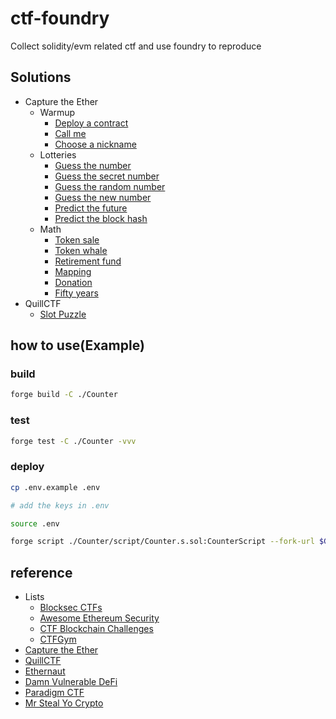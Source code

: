 # ctf-foundry

Collect solidity/evm related ctf and use foundry to reproduce


## Solutions

- Capture the Ether
  - Warmup
    - [Deploy a contract](./Capture_the_Ether/Warmup/Deploy_a_contract/)
    - [Call me](./Capture_the_Ether/Warmup/Call_me/)
    - [Choose a nickname](./Capture_the_Ether/Warmup/Choose_a_nickname/)
  - Lotteries
    - [Guess the number](./Capture_the_Ether/Lotteries/Guess_the_number/)
    - [Guess the secret number](./Capture_the_Ether/Lotteries/Guess_the_secret_number/)
    - [Guess the random number](./Capture_the_Ether/Lotteries/Guess_the_random_number/)
    - [Guess the new number](./Capture_the_Ether/Lotteries/Guess_the_new_number/)
    - [Predict the future](./Capture_the_Ether/Lotteries/Predict_the_future/)
    - [Predict the block hash](./Capture_the_Ether/Lotteries/Predict_the_block_hash/)
  - Math
    - [Token sale](./Capture_the_Ether/Math/Token_sale/)
    - [Token whale](./Capture_the_Ether/Math/Token_whale/)
    - [Retirement fund](./Capture_the_Ether/Math/Retirement_fund/)
    - [Mapping](./Capture_the_Ether/Math/Mapping/)
    - [Donation](./Capture_the_Ether/Math/Donation/)
    - [Fifty years](./Capture_the_Ether/Math/Fifty_years/)
- QuillCTF
  - [Slot Puzzle](./QuillCTF/Slot_Puzzle/)

## how to use(Example)
### build
```sh
forge build -C ./Counter
```

### test
```sh
forge test -C ./Counter -vvv
```

### deploy
```sh
cp .env.example .env

# add the keys in .env

source .env

forge script ./Counter/script/Counter.s.sol:CounterScript --fork-url $GOERLI_RPC_URL --broadcast -vvv
```

## reference
* Lists
  * [Blocksec CTFs](https://github.com/blockthreat/blocksec-ctfs)
  * [Awesome Ethereum Security](https://github.com/crytic/awesome-ethereum-security)
  * [CTF Blockchain Challenges](https://github.com/minaminao/ctf-blockchain)
  * [CTFGym](https://github.com/PumpkingWok/CTFGym)
* [Capture the Ether](https://capturetheether.com/)
* [QuillCTF](https://quillctf.super.site/)
* [Ethernaut](https://ethernaut.openzeppelin.com/)
* [Damn Vulnerable DeFi](https://www.damnvulnerabledefi.xyz/)
* [Paradigm CTF](https://ctf.paradigm.xyz/)
* [Mr Steal Yo Crypto](https://mrstealyocrypto.xyz/)
